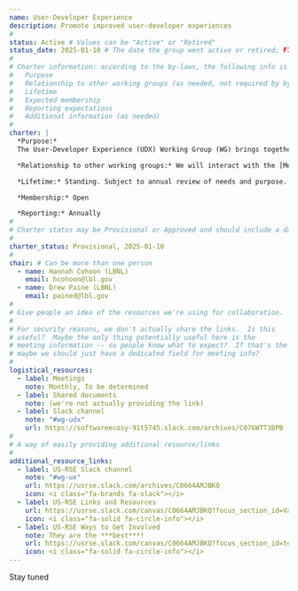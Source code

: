 ```yaml
---
name: User-Developer Experience
description: Promote improved user-developer experiences
#
status: Active # Values can be "Active" or "Retired"
status_date: 2025-01-10 # The date the group went active or retired; FIXME
#
# Charter information: according to the by-laws, the following info is expected:
#   Purpose
#   Relationship to other working groups (as needed, not required by by-laws)
#   Lifetime
#   Expected membership
#   Reporting expectations
#   Additional information (as needed)
#
charter: |
  *Purpose:*
  The User-Developer Experience (UDX) Working Group (WG) brings together groups and individuals interested in science of scientific software development and use.  The UDX WG provides a forum for discussions on understanding and improving how users and developers interact with and experience scientific software. The UDX WG discussions focus on both the libraries and tools used while creating code as well as the software produced through those efforts. Topics include how documentation is presented and maintained; how applications are updated and installed; how code contributions from dispersed developers are managed and integrated; how tasks are arranged into workflows; how web, desktop, and command line interfaces are leveraged; how organizational policies are navigated, and beyond.

  *Relationship to other working groups:* We will interact with the [Metrics](metrics) and [Impact Framework](impact-framework) WGs if we discover information that could inform efforts of these WGs or can ourselves benefit from their progress.

  *Lifetime:* Standing. Subject to annual review of needs and purpose.

  *Membership:* Open

  *Reporting:* Annually
#
# Charter status may be Provisional or Approved and should include a date
#
charter_status: Provisional, 2025-01-10
#
chair: # Can be more than one person
  - name: Hannah Cohoon (LBNL)
    email: hcohoon@lbl.gov
  - name: Drew Paine (LBNL)
    email: pained@lbl.gov
#
# Give people an idea of the resources we're using for collaboration.
#
# For security reasons, we don't actually share the links.  Is this
# useful?  Maybe the only thing potentially useful here is the
# meeting information -- so people know what to expect?  If that's the only thing
# maybe we should just have a dedicated field for meeting info?
#
logistical_resources:
  - label: Meetings
    note: Monthly, To be determined
  - label: Shared documents
    note: (we're not actually providing the link)
  - label: Slack channel
    note: "#wg-udx"
    url: https://softwareecosy-91t5745.slack.com/archives/C076WTT3BPB
#
# A way of easily providing additional resource/links
#
additional_resource_links:
  - label: US-RSE Slack channel
    note: "#wg-ux"
    url: https://usrse.slack.com/archives/C0664AMJBKQ
    icon: <i class="fa-brands fa-slack"></i>
  - label: US-RSE Links and Resources
    url: https://usrse.slack.com/canvas/C0664AMJBKQ?focus_section_id=VaZ9CA1ONGa
    icon: <i class="fa-solid fa-circle-info"></i>
  - label: US-RSE Ways to Get Involved
    note: They are the ***best***!
    url: https://usrse.slack.com/canvas/C0664AMJBKQ?focus_section_id=temp:C:VaZ842fac9ea4954c8b84b1c4638
    icon: <i class="fa-solid fa-circle-info"></i>
---
```

Stay tuned
